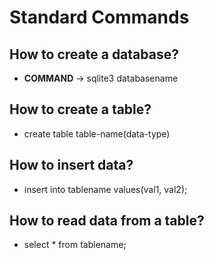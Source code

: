 # Standard Commands
## How to create a database?
- __COMMAND__ -> sqlite3 databasename

## How to create a table?
- create table table-name(data-type)

## How to insert data?
- insert into tablename values(val1, val2);

## How to read data from a table?
- select * from tablename;
